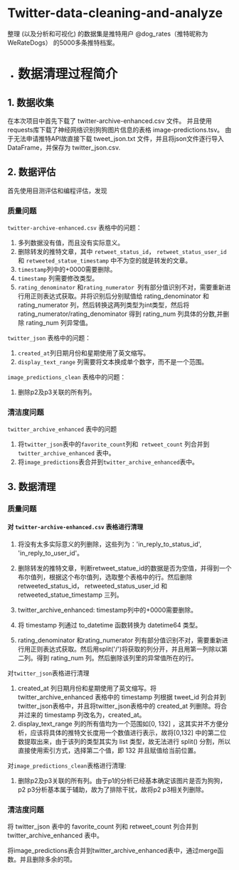 # Twitter-data-cleaning-and-analyze
整理 (以及分析和可视化) 的数据集是推特用户 @dog_rates（推特昵称为 WeRateDogs） 的5000多条推特档案。
- # 数据清理过程简介


## 1. 数据收集
在本次项目中首先下载了 twitter-archive-enhanced.csv 文件。
并且使用requests库下载了神经网络识别狗狗图片信息的表格 image-predictions.tsv。
由于无法申请推特API故直接下载 tweet_json.txt 文件，并且将json文件逐行导入DataFrame，并保存为 twitter_json.csv.

## 2. 数据评估

 首先使用目测评估和编程评估，发现 
 ### 质量问题

 `twitter-archive-enhanced.csv` 表格中的问题：
1. 多列数据没有值，而且没有实际意义。
2. 删除转发的推特文章，其中 `retweet_status_id`， `retweet_status_user_id` 和 `retweeted_statue_timestamp` 中不为空的就是转发的文章。
3. `timestamp`列中的+0000需要删除。
4. `timestamp` 列需要修改类型。
5. `rating_denominator` 和`rating_numerator `列有部分值识别不对，需要重新进行用正则表达式获取。并将识别后分别赋值给 rating_denominator 和 rating_numerator 列，然后转换这两列类型为int类型，然后将 rating_numerator/rating_denominator 得到 rating_num 列具体的分数,并删除 rating_num 列异常值。

`twitter_json` 表格中的问题：
1. `created_at`列日期月份和星期使用了英文缩写。
2. `display_text_range` 列需要将文本换成单个数字，而不是一个范围。

`image_predictions_clean` 表格中的问题：
1. 删除p2及p3关联的所有列。

### 清洁度问题
`twitter_archive_enhanced` 表中的问题

1. 将` twitter_json `表中的` favorite_count `列和` retweet_count` 列合并到` twitter_archive_enhanced` 表中。
2. 将`image_predictions`表合并到`twitter_archive_enhanced`表中。

##  3. 数据清理

### 质量问题 

#### 对 `twitter-archive-enhanced.csv` 表格进行清理
1. 将没有太多实际意义的列删除，这些列为：'in_reply_to_status_id', 'in_reply_to_user_id'。

2. 删除转发的推特文章，判断retweet_statue_id的数据是否为空值，并得到一个布尔值列，根据这个布尔值列，选取整个表格中的行。然后删除 retweeted_status_id， retweeted_status_user_id 和 retweeted_statue_timestamp 三列。

3. twitter_archive_enhanced: timestamp列中的+0000需要删除。

4. 将 timestamp 列通过 to_datetime 函数转换为 datetime64 类型。

5. rating_denominator 和rating_numerator 列有部分值识别不对，需要重新进行用正则表达式获取。然后用split('/')将获取的列分开，并且用第一列除以第二列。得到 rating_num 列。然后删除该列里的异常值所在的行。


对`twitter_json`表格进行清理
1. created_at 列日期月份和星期使用了英文缩写。将 twitter_archive_enhanced 表格中的 timestamp 列根据 tweet_id 列合并到 twitter_json表格中，并且将twitter_json表格中的 created_at 列删除。将合并过来的 timestamp 列改名为，created_at。
2. display_text_range 列的所有值均为一个范围如[0, 132] ，这其实并不方便分析，应该将具体的推特文长度用一个数值进行表示，故将[0,132] 中的第二位数提取出来，由于该列的类型其实为 list 类型，故无法进行 split() 分割，所以直接使用索引方式，选择第二个值，即 132 并且赋值给当前位置。

对`image_predictions_clean`表格进行清理:
1. 删除p2及p3关联的所有列。由于p1的分析已经基本确定该图片是否为狗狗，p2 p3分析基本属于辅助，故为了排除干扰，故将p2 p3相关列删除。

### 清洁度问题

将 twitter_json 表中的 favorite_count 列和 retweet_count 列合并到 twitter_archive_enhanced 表中。

将image_predictions表合并到twitter_archive_enhanced表中，通过merge函数。并且删除多余的项。
